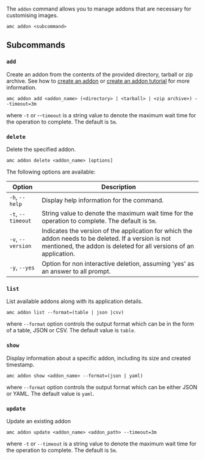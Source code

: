 The `addon` command allows you to manage addons that are necessary for customising images.

    amc addon <subcommand>

## Subcommands

### `add`
Create an addon from the contents of the provided directory, tarball or zip archive. See how to [create an addon](https://discourse.ubuntu.com/t/40632) or [create an addon tutorial](https://discourse.ubuntu.com/t/create-an-addon/25284) for more information.

    amc addon add <addon_name> (<directory> | <tarball> | <zip archive>) --timeout=3m

where `-t` or --`timeout` is a string value to denote the maximum wait time for the operation to complete. The default is `5m`.

### `delete`
Delete the specified addon.

    amc addon delete <addon_name> [options]

The following options are available:

|Option|Description|
|------|-----------|
|`-h`, `--help`| Display help information for the command. |
|`-t`, `--timeout`| String value to denote the maximum wait time for the operation to complete. The default is `5m`. |
|`-v`, `--version`| Indicates the version of the application for which the addon needs to be deleted. If a version is not mentioned, the addon is deleted for all versions of an application. |
|`-y`, `--yes`| Option for non interactive deletion, assuming 'yes' as an answer to all prompt. |

### `list`
List available addons along with its application details.

    amc addon list --format=(table | json |csv)

where `--format` option controls the output format which can be in the form of a table, JSON or CSV. The default value is `table`.

### `show`
Display information about a specific addon, including its size and created timestamp.

    amc addon show <addon_name> --format=(json | yaml)

where `--format` option controls the output format which can be either JSON or YAML. The default value is `yaml`.

### `update`
Update an existing addon

    amc addon update <addon_name> <addon_path> --timeout=3m

where `-t` or `--timeout` is a string value to denote the maximum wait time for the operation to complete. The default is `5m`.

